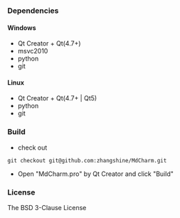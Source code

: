 ### Dependencies
#### Windows
* Qt Creator + Qt(4.7+)
* msvc2010
* python
* git


#### Linux
* Qt Creator + Qt(4.7+ | Qt5)
* python
* git

### Build
* check out

```
git checkout git@github.com:zhangshine/MdCharm.git
```
* Open "MdCharm.pro" by Qt Creator and click "Build"

### License
The BSD 3-Clause License